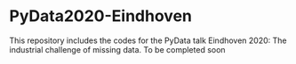 # PyData2020-Eindhoven
This repository includes the codes for the PyData talk Eindhoven 2020: The industrial challenge of missing data.
To be completed soon

